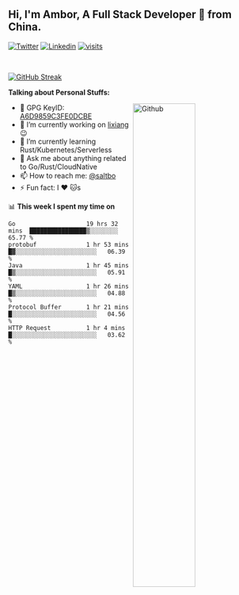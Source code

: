 ## Hi, I'm Ambor, A Full Stack Developer 🚀 from China.

[![Twitter](https://img.shields.io/badge/-saltbo-1ca0f1?style=flat&logo=twitter&logoColor=white)](https://twitter.com/rdsaltbo)
[![Linkedin](https://img.shields.io/badge/-saltbo-blue?style=flat&logo=Linkedin&logoColor=white)](https://www.linkedin.com/in/saltbo/)
[![visits](https://visitor.vercel.app/page/saltbo?color=light-green)](https://github.com/saltbo/)

&nbsp;  

[![GitHub Streak](http://github-readme-streak-stats.herokuapp.com?user=saltbo&hide_border=true&date_format=M%20j%5B%2C%20Y%5D)](https://git.io/streak-stats)

**Talking about Personal Stuffs:**
<!-- Any image aligned to the right. Beware the width  -->
<img width="50%" align="right" alt="Github" src="https://raw.githubusercontent.com/saltbo/saltbo/master/images/git-header.svg" />

- 🤘 GPG KeyID: [A6D9859C3FE0DCBE](https://saltbo.cn/pgp_keys.asc)
- 🔭 I’m currently working on [lixiang](https://www.lixiang.com/) :wink:
- 🌱 I’m currently learning Rust/Kubernetes/Serverless
- 💬 Ask me about anything related to Go/Rust/CloudNative
- 📫 How to reach me: [@saltbo](https://t.me/saltbo)
- ⚡ Fun fact: I :heart: :cat:s


📊 **This week I spent my time on**
<!--START_SECTION:waka-->

```text
Go                    19 hrs 32 mins  ████████████████▒░░░░░░░░   65.77 %
protobuf              1 hr 53 mins    █▓░░░░░░░░░░░░░░░░░░░░░░░   06.39 %
Java                  1 hr 45 mins    █▒░░░░░░░░░░░░░░░░░░░░░░░   05.91 %
YAML                  1 hr 26 mins    █▒░░░░░░░░░░░░░░░░░░░░░░░   04.88 %
Protocol Buffer       1 hr 21 mins    █░░░░░░░░░░░░░░░░░░░░░░░░   04.56 %
HTTP Request          1 hr 4 mins     █░░░░░░░░░░░░░░░░░░░░░░░░   03.62 %
```

<!--END_SECTION:waka-->
